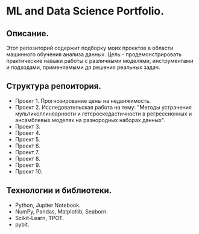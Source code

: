 # ML and Data Science Portfolio.
## Описание.
Этот репозиторий содержит подборку моих проектов в области машинного обучения анализа данных. Цель - продемонстрировать практические навыки работы с различными моделями, инструментами и подходами, применяемыми дя решения реальных задач.

## Структура репоитория.
* Проект 1. Прогнозирование цены на недвижимость.
* Проект 2. Исследовательская работа на тему: "Методы устранения мультиколлинеарности и гетероскедастичности в регрессионных и ансамблевых моделях на разнородных наборах данных".
* Проект 3. 
* Проект 4.
* Проект 5.
* Проект 6.
* Проект 7.
* Проект 8.
* Проект 9.
* Проект 10.

## Технологии и библиотеки.
* Python, Jupiter Notebook.
* NumPy, Pandas, Matplotlib, Seaborn.
* Scikit-Learn, TPOT.
* pybit.
